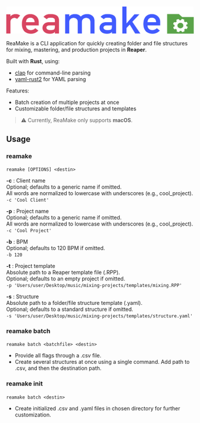 
![logo](media/logo.png)

ReaMake is a CLI application for quickly creating folder and file structures for mixing, mastering, and production projects in **Reaper**.  
  
Built with **Rust**, using:  
+ [clap](https://github.com/BurntSushi/clap-rs?tab=readme-ov-file) for command-line parsing  
+ [yaml-rust2](https://github.com/ethiraric/yaml-rust2) for YAML parsing  
  
Features:  
+ Batch creation of multiple projects at once  
+ Customizable folder/file structures and templates  
  
> ⚠️ Currently, ReaMake only supports **macOS**.  
  
## Usage  
  
### reamake  
`reamake [OPTIONS] <destin>`  
  
**-c** : Client name    
Optional; defaults to a generic name if omitted.    
All words are normalized to lowercase with underscores (e.g., cool_project).    
`-c 'Cool Client'`    
  
**-p** : Project name      
Optional; defaults to a generic name if omitted.    
All words are normalized to lowercase with underscores (e.g., cool_project).    
`-c 'Cool Project'`    
    
**-b** : BPM    
Optional; defaults to 120 BPM if omitted.    
`-b 120`    
    
**-t** : Project template    
Absolute path to a Reaper template file (.RPP).    
Optional; defaults to an empty project if omitted.    
`-p 'Users/user/Desktop/music/mixing-projects/templates/mixing.RPP'`    
    
**-s** : Structure    
 Absolute path to a folder/file structure template (.yaml).    
Optional; defaults to a standard structure if omitted.    
`-s 'Users/user/Desktop/music/mixing-projects/templates/structure.yaml'`    
  
### reamake batch  
`reamake batch <batchfile> <destin>`  
+ Provide all flags through a .csv file.  
+ Create several structures at once using a single command. Add path to .csv, and then the destination path.  
  
### reamake init  
`reamake batch <destin>`  
+ Create initialized .csv and .yaml files in chosen directory for further customization.

